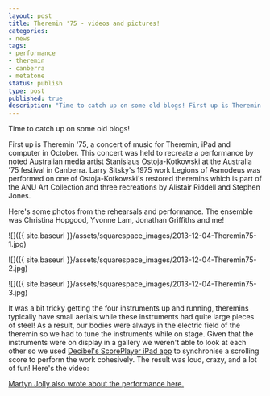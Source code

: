 ```yaml
---
layout: post
title: Theremin '75 - videos and pictures!
categories:
- news
tags:
- performance
- theremin
- canberra
- metatone
status: publish
type: post
published: true
description: "Time to catch up on some old blogs! First up is Theremin '75, a concert of music for Theremin, iPad and computer in October. This concert was held to"
---
```


Time to catch up on some old blogs!

First up is Theremin '75, a concert of music for Theremin, iPad and computer in October. This concert was held to recreate a performance by noted Australian media artist Stanislaus Ostoja-Kotkowski at the Australia '75 festival in Canberra. Larry Sitsky's 1975 work Legions of Asmodeus was performed on one of Ostoja-Kotkowski's restored theremins which is part of the ANU Art Collection and three recreations by Alistair Riddell and Stephen Jones.

Here's some photos from the rehearsals and performance. The ensemble was Christina Hopgood, Yvonne Lam, Jonathan Griffiths and me!

![]({{ site.baseurl }}/assets/squarespace_images/2013-12-04-Theremin75-1.jpg)

![]({{ site.baseurl }}/assets/squarespace_images/2013-12-04-Theremin75-2.jpg)

![]({{ site.baseurl }}/assets/squarespace_images/2013-12-04-Theremin75-3.jpg)

It was a bit tricky getting the four instruments up and running, theremins typically have small aerials while these instruments had quite large pieces of steel! As a result, our bodies were always in the electric field of the theremin so we had to tune the instruments while on stage. Given that the instruments were on display in a gallery we weren't able to look at each other so we used [Decibel's ScorePlayer iPad app](http://decibel.waapamusic.com/decibelscoreplayer/) to synchronise a scrolling score to perform the work cohesively. The result was loud, crazy, and a lot of fun! Here's the video:

[Martyn Jolly also wrote about the performance here.](http://martynjolly.com/2013/11/18/video-of-stanislaus-ostoja-kotkowski-theremin-performance-2/)
